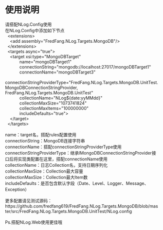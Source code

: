 ﻿# 使用说明
<p>
请搭配NLog.Config使用<br />
在NLog.Config中添加如下节点<br />
&nbsp; &lt;extensions&gt;<br />
&nbsp; &nbsp; &lt;add assembly="FredFang.NLog.Targets.MongoDB"/&gt;<br />
&nbsp; &lt;/extensions&gt;<br />
&nbsp; &lt;targets async="true"&gt;<br />
&nbsp; &nbsp; &lt;target xsi:type="MongoDBTarget"<br />
&nbsp; &nbsp; &nbsp; &nbsp; &nbsp; &nbsp; name="mongoDBTarget1"<br />
&nbsp; &nbsp; &nbsp; &nbsp; &nbsp; &nbsp; connectionString="mongodb://localhost:27017/mongoDBTarget1"<br />
&nbsp; &nbsp; &nbsp; &nbsp; &nbsp; &nbsp; connectionName="mongoDBTarget3"<br />
&nbsp; &nbsp; &nbsp; &nbsp; &nbsp; &nbsp; connectionStringProviderType="FredFang.NLog.Targets.MongoDB.UnitTest.MongoDBConnectionStringProvider, FredFang.NLog.Targets.MongoDB.UnitTest"<br />
&nbsp; &nbsp; &nbsp; &nbsp; &nbsp; &nbsp; collectionName="NLog${date:yyMMdd}"<br />
&nbsp; &nbsp; &nbsp; &nbsp; &nbsp; &nbsp; collectionMaxSize="1073741824"<br />
&nbsp; &nbsp; &nbsp; &nbsp; &nbsp; &nbsp; collectionMaxItems="100000000"<br />
&nbsp; &nbsp; &nbsp; &nbsp; &nbsp; &nbsp; includeDefaults="true"&gt;<br />
&nbsp; &nbsp; &lt;/target&gt;<br />
&nbsp; &lt;/targets&gt;<br />
<br />
name：target名，搭配rules配置使用<br />
connectionString：MongoDB连接字符串<br />
connectionName：搭配connectionStringProviderType使用<br />
connectionStringProviderType：继承IMongoDBConnectionStringProvider接口后将实现类配置在这里，搭配connectionName使用<br />
collectionName：日志Collection名，支持日期序列化<br />
collectionMaxSize：Collection最大容量<br />
collectionMaxSize：Collection最大Item数<br />
includeDefaults：是否包含默认字段（Date、Level、Logger、Message、Exception）<br />
<br />
更多配置请见测试源码：https://github.com/fredfang619/FredFang.NLog.Targets.MongoDB/blob/master/src/FredFang.NLog.Targets.MongoDB.UnitTest/NLog.config<br />
<br />
Ps.搭配NLog.Web使用更佳哦<br />
	<div>
		<br />
	</div>
</p>
<p>
	<br />
</p>